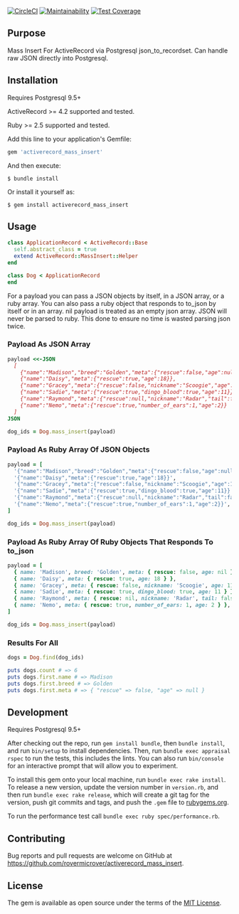 [![CircleCI](https://circleci.com/gh/rovermicrover/activerecord_mass_insert.svg?style=svg)](https://circleci.com/gh/rovermicrover/activerecord_mass_insert) [![Maintainability](https://api.codeclimate.com/v1/badges/88fdc770f138c6ae5eb5/maintainability)](https://codeclimate.com/github/rovermicrover/activerecord_mass_insert/maintainability) [![Test Coverage](https://api.codeclimate.com/v1/badges/88fdc770f138c6ae5eb5/test_coverage)](https://codeclimate.com/github/rovermicrover/activerecord_mass_insert/test_coverage)

## Purpose
Mass Insert For ActiveRecord via Postgresql json_to_recordset. Can handle raw JSON directly into Postgresql.

## Installation

Requires Postgresql 9.5+

ActiveRecord >= 4.2 supported and tested.

Ruby >= 2.5 supported and tested.

Add this line to your application's Gemfile:

```ruby
gem 'activerecord_mass_insert'
```

And then execute:

    $ bundle install

Or install it yourself as:

    $ gem install activerecord_mass_insert

## Usage

```ruby
class ApplicationRecord < ActiveRecord::Base
  self.abstract_class = true
  extend ActiveRecord::MassInsert::Helper
end

class Dog < ApplicationRecord
end
```

For a payload you can pass a JSON objects by itself, in a JSON array, or a ruby array. You can also
pass a ruby object that responds to to_json by itself or in an array. nil payload is treated as an empty
json array. JSON will never be parsed to ruby. This done to ensure no time is wasted parsing json twice.

### Payload As JSON Array

```ruby
payload <<-JSON    
  [
    {"name":"Madison","breed":"Golden","meta":{"rescue":false,"age":null}},
    {"name":"Daisy","meta":{"rescue":true,"age":18}},
    {"name":"Gracey","meta":{"rescue":false,"nickname":"Scoogie","age":11}},
    {"name":"Sadie","meta":{"rescue":true,"dingo_blood":true,"age":11}},
    {"name":"Raymond","meta":{"rescue":null,"nickname":"Radar","tail":false,"age":11}},
    {"name":"Nemo","meta":{"rescue":true,"number_of_ears":1,"age":2}}
  ]
JSON

dog_ids = Dog.mass_insert(payload)
```

### Payload As Ruby Array Of JSON Objects

```ruby
payload = [
  '{"name":"Madison","breed":"Golden","meta":{"rescue":false,"age":null}}',
  '{"name":"Daisy","meta":{"rescue":true,"age":18}}',
  '{"name":"Gracey","meta":{"rescue":false,"nickname":"Scoogie","age":11}}',
  '{"name":"Sadie","meta":{"rescue":true,"dingo_blood":true,"age":11}}',
  '{"name":"Raymond","meta":{"rescue":null,"nickname":"Radar","tail":false,"age":11}}',
  '{"name":"Nemo","meta":{"rescue":true,"number_of_ears":1,"age":2}}',
]

dog_ids = Dog.mass_insert(payload)
```

### Payload As Ruby Array Of Ruby Objects That Responds To to_json

```ruby
payload = [
  { name: 'Madison', breed: 'Golden', meta: { rescue: false, age: nil } },
  { name: 'Daisy', meta: { rescue: true, age: 18 } },
  { name: 'Gracey', meta: { rescue: false, nickname: 'Scoogie', age: 11 } },
  { name: 'Sadie', meta: { rescue: true, dingo_blood: true, age: 11 } },
  { name: 'Raymond', meta: { rescue: nil, nickname: 'Radar', tail: false, age: 11 } },
  { name: 'Nemo', meta: { rescue: true, number_of_ears: 1, age: 2 } },
]

dog_ids = Dog.mass_insert(payload)
```

### Results For All

```ruby
dogs = Dog.find(dog_ids)

puts dogs.count # => 6
puts dogs.first.name # => Madison
puts dogs.first.breed # => Golden
puts dogs.first.meta # => { "rescue" => false, "age" => null }
```

## Development

Requires Postgresql 9.5+

After checking out the repo, run `gem install bundle`, then `bundle install`, and run `bin/setup` to install dependencies. Then, run `bundle exec appraisal rspec` to run the tests, this includes the lints. You can also run `bin/console` for an interactive prompt that will allow you to experiment.

To install this gem onto your local machine, run `bundle exec rake install`. To release a new version, update the version number in `version.rb`, and then run `bundle exec rake release`, which will create a git tag for the version, push git commits and tags, and push the `.gem` file to [rubygems.org](https://rubygems.org).

To run the performance test call `bundle exec ruby spec/performance.rb`.

## Contributing

Bug reports and pull requests are welcome on GitHub at https://github.com/rovermicrover/activerecord_mass_insert.

## License

The gem is available as open source under the terms of the [MIT License](http://opensource.org/licenses/MIT).